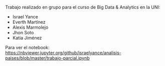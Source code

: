 Trabajo realizado en grupo para el curso de Big Data & Analytics en la UNI:

- Israel Yance
- Everth Martínez
- Alexis Marmolejo
- Jhon Soto
- Katia Jiménez

Para ver el notebook: https://nbviewer.jupyter.org/github/israelyance/analisis-paises/blob/master/trabajo-parcial.ipynb
